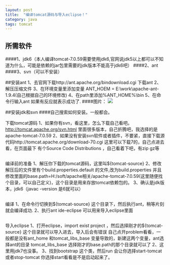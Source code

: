 ```yaml
---
layout: post
title:  "编译tomcat源码与导入eclipse！"
category: java
tags: tomcat
---
```


## 所需软件
####1、jdk6（本人编译tomcat-7.0.59需要使用jdk6,官网说jdk5以上都可以不知道为什么，可能是依赖的jar包里需要的jdk版本不能高于jdk6吧）
####2、ant
####3、svn（可以不安装）

##安装ant
	1、去官网下载http://ant.apache.org/bindownload.cgi 下载ant
	2、解压压缩文件
	3、在环境变量里添加变量 ANT_HOEM = E:\work\apache-ant-1.9.4(自己根据自己的环境修改)
	4、在path里添加%ANT_HOME%\bin
	5、在命令行输入ant 如果有反应就表示成功了.
####图片：
![](https://ywendy.github.io/img/ant.png)	
	

##安装jdk和svn
####自己搜索如何安装。一般都会。

下载tomcat源码
	1、如果你有svn，看这里，怎么下载自己看吧。http://tomcat.apache.org/svn.html 里面很多版本，自己折腾吧，我选择的是apache-tomcat-7.0.59
	2、如果没有安装svn软件或者插件，不要紧，直接下载源代码http://tomcat.apache.org/download-70.cgi 这里可以下载7的，自己点进去看，在页面最下
		有个Source Code Distributions ，自己看着下吧，有zip gz等
```java

```
编译前的准备
	1、解压你下载的tomcat源码，这里叫${tomcat-source}
	2、修改解压后的文件里有个build.properties.default 的文件,改为build.properties 并且修改里面的base.path=H:/soft/apache相关/apache-tomcat-7.0.59(这里随便找个目录，可以自己定义)，这个目录是用来存放tomcat依赖包的。
	3、确认是jdk版本，jdk6（javac -version 是6就可以）
	
```java

```
编译
	1、在命令行切换到${tomcat-source} 这个目录下，然后执行ant，稍等片刻就会编译成功.
	2、执行ant ide-eclipse 可以用来导入eclipse里面
```java

```
导入eclipse
	1、打开eclipse，import exist project ，然后选择刚才的${tomcat-source} 这个目录就可以导入进去，导入后会有错误
		自己点开problem看看，一般都是没有ant_home 和tomcat_libs_base 变量导致的，新建这两个变量，ant选择ant的目录
		tomcat_libs_base 选择刚才的base.path的那个目录就可以了
	2、这里用jdk7也没事。
	3、找到bootstrap 这个类，然后run  会让你选择start-tomcat 或者stop-tomcat 你选择start看看是不是启动起来了。


```java

```
